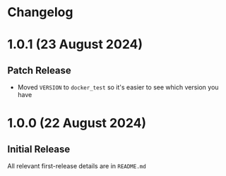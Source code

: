 # Changelog

# 1.0.1 (23 August 2024)

## Patch Release

* Moved `VERSION` to `docker_test` so it's easier to see which version you have

# 1.0.0 (22 August 2024)

## Initial Release

All relevant first-release details are in `README.md`
